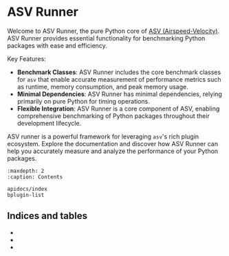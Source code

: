 # ASV Runner

Welcome to ASV Runner, the pure Python core of [ASV (Airspeed-Velocity)](https://asv.readthedocs.io/). ASV
Runner provides essential functionality for benchmarking Python packages with
ease and efficiency.

Key Features:
- **Benchmark Classes**: ASV Runner includes the core benchmark classes for
  `asv` that enable accurate measurement of performance metrics such as runtime,
  memory consumption, and peak memory usage.
- **Minimal Dependencies**: ASV Runner has minimal dependencies, relying
  primarily on pure Python for timing operations.
- **Flexible Integration**: ASV Runner is a core component of  ASV, enabling
  comprehensive benchmarking of Python packages throughout their development
  lifecycle.

ASV runner is a powerful framework for leveraging `asv`'s rich plugin ecosystem.
Explore the documentation and discover how ASV Runner can help you accurately
measure and analyze the performance of your Python packages.

```{toctree}
:maxdepth: 2
:caption: Contents

apidocs/index
bplugin-list
```

## Indices and tables

- [](genindex)
- [](modindex)
- [](search)
